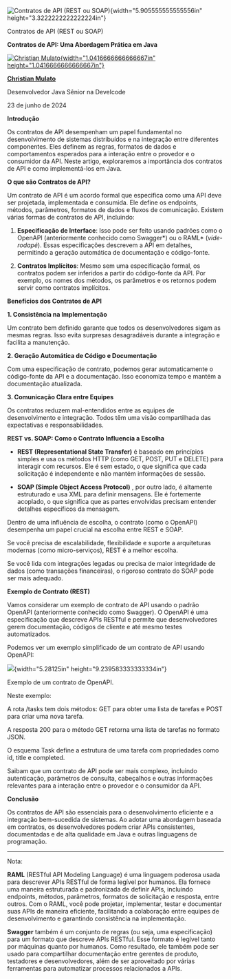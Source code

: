 ![Contratos de API (REST ou SOAP)](c:\dev\personal_articles\md\media/media/image1.png){width="5.905555555555556in" height="3.3222222222222224in"}

Contratos de API (REST ou SOAP)

**Contratos de API: Uma Abordagem Prática em Java**

[![Christian Mulato](c:\dev\personal_articles\md\media/media/image2.jpeg){width="1.0416666666666667in" height="1.0416666666666667in"}](https://www.linkedin.com/in/chmulato/)

[**Christian Mulato**](https://www.linkedin.com/in/chmulato/)

Desenvolvedor Java Sênior na Develcode

23 de junho de 2024

**Introdução**

Os contratos de API desempenham um papel fundamental no desenvolvimento de sistemas distribuídos e na integração entre diferentes componentes. Eles definem as regras, formatos de dados e comportamentos esperados para a interação entre o provedor e o consumidor da API. Neste artigo, exploraremos a importância dos contratos de API e como implementá-los em Java.

**O que são Contratos de API?**

Um contrato de API é um acordo formal que especifica como uma API deve ser projetada, implementada e consumida. Ele define os endpoints, métodos, parâmetros, formatos de dados e fluxos de comunicação. Existem várias formas de contratos de API, incluindo:

1.  **Especificação de Interface**: Isso pode ser feito usando padrões como o OpenAPI (anteriormente conhecido como Swagger\*) ou o RAML\* (*vide-rodapé*). Essas especificações descrevem a API em detalhes, permitindo a geração automática de documentação e código-fonte.

2.  **Contratos Implícitos**: Mesmo sem uma especificação formal, os contratos podem ser inferidos a partir do código-fonte da API. Por exemplo, os nomes dos métodos, os parâmetros e os retornos podem servir como contratos implícitos.

**Benefícios dos Contratos de API**

**1. Consistência na Implementação**

Um contrato bem definido garante que todos os desenvolvedores sigam as mesmas regras. Isso evita surpresas desagradáveis durante a integração e facilita a manutenção.

**2. Geração Automática de Código e Documentação**

Com uma especificação de contrato, podemos gerar automaticamente o código-fonte da API e a documentação. Isso economiza tempo e mantém a documentação atualizada.

**3. Comunicação Clara entre Equipes**

Os contratos reduzem mal-entendidos entre as equipes de desenvolvimento e integração. Todos têm uma visão compartilhada das expectativas e responsabilidades.

**REST vs. SOAP: Como o Contrato Influencia a Escolha**

- **REST (Representational State Transfer)** é baseado em princípios simples e usa os métodos HTTP (como GET, POST, PUT e DELETE) para interagir com recursos. Ele é sem estado, o que significa que cada solicitação é independente e não mantém informações de sessão.

- **SOAP (Simple Object Access Protocol)** , por outro lado, é altamente estruturado e usa XML para definir mensagens. Ele é fortemente acoplado, o que significa que as partes envolvidas precisam entender detalhes específicos da mensagem.

Dentro de uma influência de escolha, o contrato (como o OpenAPI) desempenha um papel crucial na escolha entre REST e SOAP.

Se você precisa de escalabilidade, flexibilidade e suporte a arquiteturas modernas (como micro-serviços), REST é a melhor escolha.

Se você lida com integrações legadas ou precisa de maior integridade de dados (como transações financeiras), o rigoroso contrato do SOAP pode ser mais adequado.

**Exemplo de Contrato (REST)**

Vamos considerar um exemplo de contrato de API usando o padrão OpenAPI (anteriormente conhecido como Swagger). O OpenAPI é uma especificação que descreve APIs RESTful e permite que desenvolvedores gerem documentação, códigos de cliente e até mesmo testes automatizados.

Podemos ver um exemplo simplificado de um contrato de API usando OpenAPI:

![](c:\dev\personal_articles\md\media/media/image3.png){width="5.28125in" height="9.239583333333334in"}

Exemplo de um contrato de OpenAPI.

Neste exemplo:

A rota /tasks tem dois métodos: GET para obter uma lista de tarefas e POST para criar uma nova tarefa.

A resposta 200 para o método GET retorna uma lista de tarefas no formato JSON.

O esquema Task define a estrutura de uma tarefa com propriedades como id, title e completed.

Saibam que um contrato de API pode ser mais complexo, incluindo autenticação, parâmetros de consulta, cabeçalhos e outras informações relevantes para a interação entre o provedor e o consumidor da API.

**Conclusão**

Os contratos de API são essenciais para o desenvolvimento eficiente e a integração bem-sucedida de sistemas. Ao adotar uma abordagem baseada em contratos, os desenvolvedores podem criar APIs consistentes, documentadas e de alta qualidade em Java e outras linguagens de programação.

------------------------------------------------------------------------

Nota:

**RAML** (RESTful API Modeling Language) é uma linguagem poderosa usada para descrever APIs RESTful de forma legível por humanos. Ela fornece uma maneira estruturada e padronizada de definir APIs, incluindo endpoints, métodos, parâmetros, formatos de solicitação e resposta, entre outros. Com o RAML, você pode projetar, implementar, testar e documentar suas APIs de maneira eficiente, facilitando a colaboração entre equipes de desenvolvimento e garantindo consistência na implementação.

**Swagger** também é um conjunto de regras (ou seja, uma especificação) para um formato que descreve APIs RESTful. Esse formato é legível tanto por máquinas quanto por humanos. Como resultado, ele também pode ser usado para compartilhar documentação entre gerentes de produto, testadores e desenvolvedores, além de ser aproveitado por várias ferramentas para automatizar processos relacionados a APIs.
